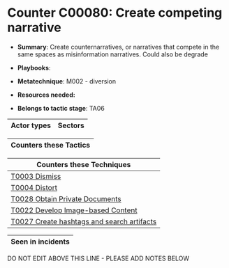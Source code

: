 # Counter C00080: Create competing narrative

* **Summary**: Create counternarratives, or narratives that compete in the same spaces as misinformation narratives.  Could also be degrade

* **Playbooks**: 

* **Metatechnique**: M002 - diversion

* **Resources needed:** 

* **Belongs to tactic stage**: TA06


| Actor types | Sectors |
| ----------- | ------- |



| Counters these Tactics |
| ---------------------- |



| Counters these Techniques |
| ------------------------- |
| [T0003 Dismiss](../generated_pages/techniques/T0003.md) |
| [T0004 Distort](../generated_pages/techniques/T0004.md) |
| [T0028 Obtain Private Documents](../generated_pages/techniques/T0028.md) |
| [T0022 Develop Image-based Content](../generated_pages/techniques/T0022.md) |
| [T0027 Create hashtags and search artifacts](../generated_pages/techniques/T0027.md) |



| Seen in incidents |
| ----------------- |


DO NOT EDIT ABOVE THIS LINE - PLEASE ADD NOTES BELOW